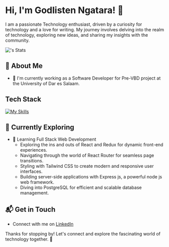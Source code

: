 # Hi, I'm Godlisten Ngatara! 👋

I am a passionate Technology enthusiast, driven by a curiosity for technology and a love for writing. My journey involves delving into the realm of technology, exploring new ideas, and sharing my insights with the community.

![<Godlisten-Ngatara>'s Stats](https://github-readme-stats.vercel.app/api?username=Godlisten-Ngatara&theme=vue-dark&show_icons=true&hide_border=true&count_private=true)

## 🚀 About Me

- 🔭 I'm currently working as a Software Developer for Pre-VBD project at the University of Dar es Salaam.

## Tech Stack
[![My Skills](https://skillicons.dev/icons?i=js,html,css,java,react,figma,C,C#)](https://skillicons.dev)

## 🌱 Currently Exploring

- 🚀 Learning Full Stack Web Development
  - Exploring the ins and outs of React and Redux for dynamic front-end experiences.
  - Navigating through the world of React Router for seamless page transitions.
  - Styling with Tailwind CSS to create modern and responsive user interfaces.
  - Building server-side applications with Express js, a powerful node js web framework.
  - Diving into PostgreSQL for efficient and scalable database management.


## 📬 Get in Touch

- Connect with me on [LinkedIn](https://www.linkedin.com/in/godlisten-ngatara-29a1882a7)

Thanks for stopping by! Let's connect and explore the fascinating world of technology together. 🚀



<!--

Here are some ideas to get you started:

- 🔭 I’m currently working on ...
- 🌱 I’m currently learning ...
- 👯 I’m looking to collaborate on ...
- 🤔 I’m looking for help with ...
- 💬 Ask me about ...
- 📫 How to reach me: ...
- 😄 Pronouns: ...
- ⚡ Fun fact: ...
-->
